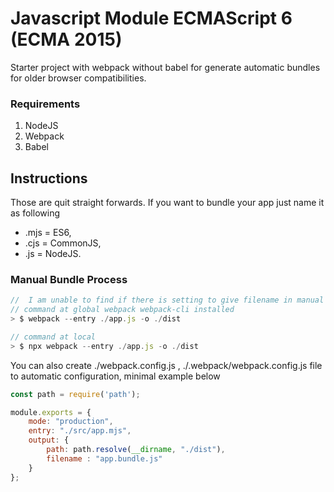 # Javascript Module ECMAScript 6 (ECMA 2015)
Starter project with webpack without babel for generate automatic bundles for older browser compatibilities.

### Requirements
1. NodeJS 
2. Webpack
3. Babel

## Instructions
Those are quit straight forwards.
If you want to bundle your app just name it as following
* .mjs = ES6, 
* .cjs = CommonJS, 
* .js = NodeJS.

 ### Manual Bundle Process 
 ```js
//  I am unable to find if there is setting to give filename in manual cli
 // command at global webpack webpack-cli installed
 > $ webpack --entry ./app.js -o ./dist

 // command at local
 > $ npx webpack --entry ./app.js -o ./dist
 ```
You can also create ./webpack.config.js , ./.webpack/webpack.config.js file to automatic configuration, minimal example below
```js
const path = require('path');

module.exports = {
    mode: "production",
    entry: "./src/app.mjs",
    output: {
        path: path.resolve(__dirname, "./dist"),
        filename : "app.bundle.js"
    }
};
```